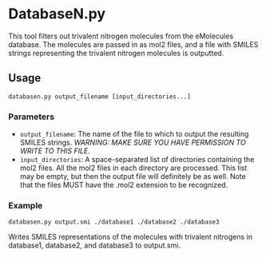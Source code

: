 # DatabaseN.py

This tool filters out trivalent nitrogen molecules from the eMolecules database.
The molecules are passed in as mol2 files, and a file with SMILES strings
representing the trivalent nitrogen molecules is outputted.

## Usage
```
databasen.py output_filename [input_directories...]
```

### Parameters
* `output_filename`: The name of the file to which to output the resulting
  SMILES strings. _WARNING: MAKE SURE YOU HAVE PERMISSION TO WRITE TO THIS FILE._
* `input_directories`: A space-separated list of directories containing the
  mol2 files. All the mol2 files in each directory are processed. This list may
  be empty, but then the output file will definitely be as well. Note that the
  files MUST have the .mol2 extension to be recognized.

### Example
```
databasen.py output.smi ./database1 ./database2 ./database3
```
Writes SMILES representations of the molecules with trivalent nitrogens in
database1, database2, and database3 to output.smi.
